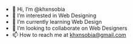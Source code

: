 - 👋 Hi, I’m @khxnsobia
- 👀 I’m interested in Web Designing
- 🌱 I’m currently learning Web Design
- 💞️ I’m looking to collaborate on Web Designers
- 📫 How to reach me at khxnsobia@gmail.com

<!---
khxnsobia/khxnsobia is a ✨ special ✨ repository because its `README.md` (this file) appears on your GitHub profile.
You can click the Preview link to take a look at your changes.
--->
